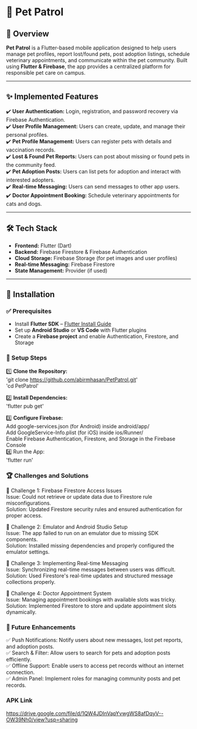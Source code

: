 # 🐾 Pet Patrol

## 📌 Overview  
**Pet Patrol** is a Flutter-based mobile application designed to help users manage pet profiles, report lost/found pets, post adoption listings, schedule veterinary appointments, and communicate within the pet community. Built using **Flutter & Firebase**, the app provides a centralized platform for responsible pet care on campus.  

---

## ✨ Implemented Features  

✔️ **User Authentication:** Login, registration, and password recovery via Firebase Authentication.  
✔️ **User Profile Management:** Users can create, update, and manage their personal profiles.  
✔️ **Pet Profile Management:** Users can register pets with details and vaccination records.  
✔️ **Lost & Found Pet Reports:** Users can post about missing or found pets in the community feed.  
✔️ **Pet Adoption Posts:** Users can list pets for adoption and interact with interested adopters.  
✔️ **Real-time Messaging:** Users can send messages to other app users.  
✔️ **Doctor Appointment Booking:** Schedule veterinary appointments for cats and dogs.  

---

## 🛠️ Tech Stack  

- **Frontend:** Flutter (Dart)  
- **Backend:** Firebase Firestore & Firebase Authentication  
- **Cloud Storage:** Firebase Storage (for pet images and user profiles)  
- **Real-time Messaging:** Firebase Firestore  
- **State Management:** Provider (if used)  

---

## 🚀 Installation  

### ✅ Prerequisites  

- Install **Flutter SDK** – [Flutter Install Guide](https://flutter.dev/docs/get-started/install)  
- Set up **Android Studio** or **VS Code** with Flutter plugins  
- Create a **Firebase project** and enable Authentication, Firestore, and Storage  

### 🔧 Setup Steps  

1️⃣ **Clone the Repository:**   <br>
'git clone https://github.com/abirmhasan/PetPatrol.git' <br> 
'cd PetPatrol' <br>

2️⃣ **Install Dependencies:** <br>
'flutter pub get' <br>

3️⃣ **Configure Firebase:** <br>
Add google-services.json (for Android) inside android/app/ <br>
Add GoogleService-Info.plist (for iOS) inside ios/Runner/ <br>
Enable Firebase Authentication, Firestore, and Storage in the Firebase Console <br>
4️⃣ Run the App: <br>
'flutter run'



### 🏆 Challenges and Solutions
🔹 Challenge 1: Firebase Firestore Access Issues <br>
    Issue: Could not retrieve or update data due to Firestore rule misconfigurations. <br>
    Solution: Updated Firestore security rules and ensured authentication for proper access. <br>
    
🔹 Challenge 2: Emulator and Android Studio Setup <br>
    Issue: The app failed to run on an emulator due to missing SDK components. <br>
    Solution: Installed missing dependencies and properly configured the emulator settings. <br>
    
🔹 Challenge 3: Implementing Real-time Messaging <br>
    Issue: Synchronizing real-time messages between users was difficult. <br>
    Solution: Used Firestore's real-time updates and structured message collections properly. <br>
    
🔹 Challenge 4: Doctor Appointment System <br>
    Issue: Managing appointment bookings with available slots was tricky. <br>
  Solution: Implemented Firestore to store and update appointment slots dynamically. <br>

### 🎯 Future Enhancements
✅ Push Notifications: Notify users about new messages, lost pet reports, and adoption posts. <br>
✅ Search & Filter: Allow users to search for pets and adoption posts efficiently. <br>
✅ Offline Support: Enable users to access pet records without an internet connection. <br>
✅ Admin Panel: Implement roles for managing community posts and pet records. <br>

### APK Link
https://drive.google.com/file/d/1QW4JDInVapYvwgWS8afDqyV--OW39Nh0/view?usp=sharing

